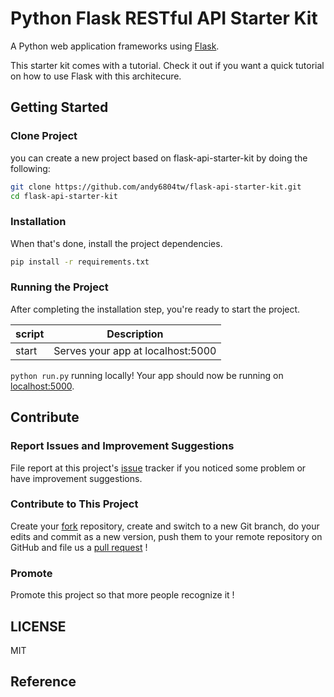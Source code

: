 # Python Flask RESTful API Starter Kit
A Python web application frameworks using [Flask](https://www.palletsprojects.com/p/flask/).

This starter kit comes with a tutorial. Check it out if you want a quick tutorial on how to use Flask with this architecure.

## Getting Started
### Clone Project
you can create a new project based on flask-api-starter-kit by doing the following:

```bash
git clone https://github.com/andy6804tw/flask-api-starter-kit.git
cd flask-api-starter-kit
```

### Installation
When that's done, install the project dependencies.
```bash
pip install -r requirements.txt
```

### Running the Project
After completing the installation step, you're ready to start the project.

| script | Description |
| ------| ------ |
| start | Serves your app at localhost:5000 |


`python run.py` running locally! Your app should now be running on [localhost:5000](http://localhost:5000/).

## Contribute
### Report Issues and Improvement Suggestions
File report at this project's [issue](https://github.com/andy6804tw/flask-api-starter-kit/issues) tracker if you noticed some problem or have improvement suggestions.
### Contribute to This Project
Create your [fork](https://github.com/andy6804tw/flask-api-starter-kit/fork) repository, create and switch to a new Git branch, do your edits and commit as a new version, push them to your remote repository on GitHub and file us a [pull request](https://github.com/andy6804tw/flask-api-starter-kit/pulls) !
### Promote
Promote this project so that more people recognize it !

## LICENSE
MIT

## Reference